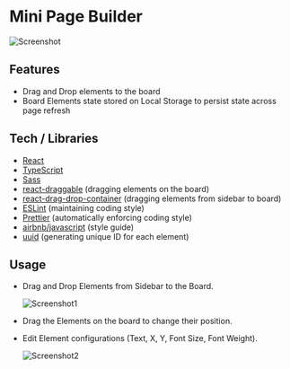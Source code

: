 # Mini Page Builder

![Screenshot](https://user-images.githubusercontent.com/8324407/115888804-f514b700-a470-11eb-9fcc-3a441b635a0f.png)

## Features

- Drag and Drop elements to the board
- Board Elements state stored on Local Storage to persist state across page refresh

## Tech / Libraries

- [React](https://reactjs.org/)
- [TypeScript](https://www.typescriptlang.org/)
- [Sass](https://sass-lang.com/)
- [react-draggable](https://github.com/react-grid-layout/react-draggable) (dragging elements on the board)
- [react-drag-drop-container](https://github.com/peterh32/react-drag-drop-container) (dragging elements from sidebar to board)
- [ESLint](https://eslint.org/) (maintaining coding style)
- [Prettier]() (automatically enforcing coding style)
- [airbnb/javascript](https://github.com/airbnb/javascript) (style guide)
- [uuid](https://github.com/uuidjs/uuid) (generating unique ID for each element)

## Usage

- Drag and Drop Elements from Sidebar to the Board.

  ![Screenshot1](https://user-images.githubusercontent.com/8324407/115888565-b252df00-a470-11eb-8d1c-92582bbdb5bf.png)

- Drag the Elements on the board to change their position.

- Edit Element configurations (Text, X, Y, Font Size, Font Weight).

  ![Screenshot2](https://user-images.githubusercontent.com/8324407/115888757-e928f500-a470-11eb-9e21-109c530bbfc5.PNG)

##
